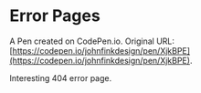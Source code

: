 # Error Pages

A Pen created on CodePen.io. Original URL: [https://codepen.io/johnfinkdesign/pen/XjkBPE](https://codepen.io/johnfinkdesign/pen/XjkBPE).

Interesting 404 error page.